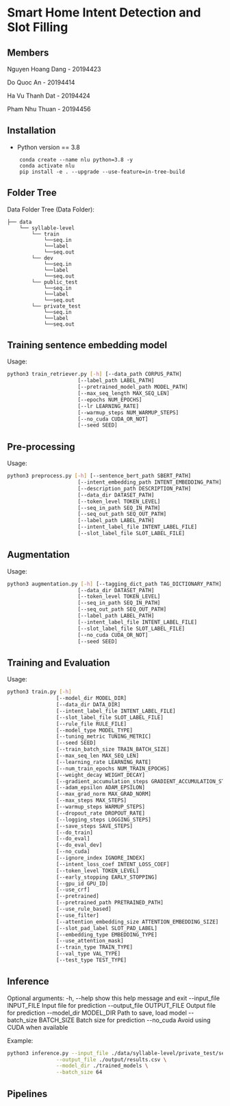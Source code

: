 # Smart Home Intent Detection and Slot Filling

## Members

Nguyen Hoang Dang - 20194423

Do Quoc An - 20194414

Ha Vu Thanh Dat - 20194424

Pham Nhu Thuan - 20194456

## Installation

- Python version == 3.8

```shell
    conda create --name nlu python=3.8 -y
    conda activate nlu
    pip install -e . --upgrade --use-feature=in-tree-build
```

## Folder Tree

Data Folder Tree (Data Folder):

```shell
├── data
    └── syllable-level
        └── train
            └──seq.in
            └──label
            └──seq.out
        └── dev
            └──seq.in
            └──label
            └──seq.out
        └── public_test
            └──seq.in
            └──label
            └──seq.out
        └── private_test
            └──seq.in
            └──label
            └──seq.out
```

## Training sentence embedding model

Usage:

```bash
python3 train_retriever.py [-h] [--data_path CORPUS_PATH]
                       [--label_path LABEL_PATH]
                       [--pretrained_model_path MODEL_PATH]
                       [--max_seq_length MAX_SEQ_LEN]
                       [--epochs NUM_EPOCHS]
                       [--lr LEARNING_RATE]
                       [--warmup_steps NUM_WARMUP_STEPS]
                       [--no_cuda CUDA_OR_NOT]
                       [--seed SEED]
```

## Pre-processing

Usage:

```bash
python3 preprocess.py [-h] [--sentence_bert_path SBERT_PATH]
                       [--intent_embedding_path INTENT_EMBEDDING_PATH]
                       [--description_path DESCRIPTION_PATH]
                       [--data_dir DATASET_PATH]
                       [--token_level TOKEN_LEVEL]
                       [--seq_in_path SEQ_IN_PATH]
                       [--seq_out_path SEQ_OUT_PATH]
                       [--label_path LABEL_PATH]
                       [--intent_label_file INTENT_LABEL_FILE]
                       [--slot_label_file SLOT_LABEL_FILE]
```

## Augmentation

Usage:

```bash
python3 augmentation.py [-h] [--tagging_dict_path TAG_DICTIONARY_PATH]
                       [--data_dir DATASET_PATH]
                       [--token_level TOKEN_LEVEL]
                       [--seq_in_path SEQ_IN_PATH]
                       [--seq_out_path SEQ_OUT_PATH]
                       [--label_path LABEL_PATH]
                       [--intent_label_file INTENT_LABEL_FILE]
                       [--slot_label_file SLOT_LABEL_FILE]
                       [--no_cuda CUDA_OR_NOT]
                       [--seed SEED]
```

## Training and Evaluation

Usage:

```bash
python3 train.py [-h]
                [--model_dir MODEL_DIR]
                [--data_dir DATA_DIR]
                [--intent_label_file INTENT_LABEL_FILE]
                [--slot_label_file SLOT_LABEL_FILE]
                [--rule_file RULE_FILE]
                [--model_type MODEL_TYPE]
                [--tuning_metric TUNING_METRIC]
                [--seed SEED]
                [--train_batch_size TRAIN_BATCH_SIZE]
                [--max_seq_len MAX_SEQ_LEN]
                [--learning_rate LEARNING_RATE]
                [--num_train_epochs NUM_TRAIN_EPOCHS]
                [--weight_decay WEIGHT_DECAY]
                [--gradient_accumulation_steps GRADIENT_ACCUMULATION_STEPS]
                [--adam_epsilon ADAM_EPSILON]
                [--max_grad_norm MAX_GRAD_NORM]
                [--max_steps MAX_STEPS]
                [--warmup_steps WARMUP_STEPS]
                [--dropout_rate DROPOUT_RATE]
                [--logging_steps LOGGING_STEPS]
                [--save_steps SAVE_STEPS]
                [--do_train]
                [--do_eval]
                [--do_eval_dev]
                [--no_cuda]
                [--ignore_index IGNORE_INDEX]
                [--intent_loss_coef INTENT_LOSS_COEF]
                [--token_level TOKEN_LEVEL]
                [--early_stopping EARLY_STOPPING]
                [--gpu_id GPU_ID]
                [--use_crf]
                [--pretrained]
                [--pretrained_path PRETRAINED_PATH]
                [--use_rule_based]
                [--use_filter]
                [--attention_embedding_size ATTENTION_EMBEDDING_SIZE]
                [--slot_pad_label SLOT_PAD_LABEL]
                [--embedding_type EMBEDDING_TYPE]
                [--use_attention_mask]
                [--train_type TRAIN_TYPE]
                [--val_type VAL_TYPE]
                [--test_type TEST_TYPE]
```

## Inference

Optional arguments:
  -h, --help            show this help message and exit
  --input_file INPUT_FILE
                        Input file for prediction
  --output_file OUTPUT_FILE
                        Output file for prediction
  --model_dir MODEL_DIR
                        Path to save, load model
  --batch_size BATCH_SIZE
                        Batch size for prediction
  --no_cuda             Avoid using CUDA when available

Example:

```bash
python3 inference.py --input_file ./data/syllable-level/private_test/seq.in \
                --output_file ./output/results.csv \
                --model_dir ./trained_models \
                --batch_size 64
```

## Pipelines
